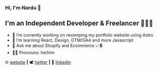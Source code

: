 ### Hi, I'm Nardu 👋

## I'm an Independent Developer & Freelancer 👨🏽‍💻

- 🔭 I’m currently working on revamping my portfolio website using Astro 
- 🌱 I’m learning React, Design, GTM/GA4 and more Javascript
- 💬 Ask me about Shopify and Ecommerce 📈💲
- 🤵🏽 Pronouns: he/him



🌐 [website][website] **|**
🕊 [twitter][twitter] **|**
👔 [linkedin][linkedin]

[website]: https://nardu.info
[twitter]: https://twitter.com/NarduInfo
[linkedin]: https://www.linkedin.com/in/nardu-malherbe-6016b615/
